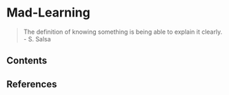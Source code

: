 # Mad-Learning

> The definition of knowing something is being able to explain it clearly. - S. Salsa

## Contents

## References